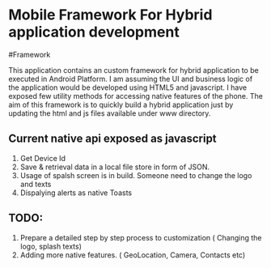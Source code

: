 # Mobile Framework For Hybrid application development

#Framework

This application contains an custom framework for hybrid application to be executed in Android Platform. I am assuming the UI and business logic of the application would be developed using HTML5 and javascript. I have exposed few utility methods for accessing native features of the phone. 
The aim of this framework is to quickly build a hybrid application just by updating the html and js files available under www directory.

## Current native api exposed as javascript 
1. Get Device Id
2. Save & retrieval data in a local file store in form of JSON. 
3. Usage of spalsh screen is in build. Someone need to change the logo and texts 
4. Dispalying alerts as native Toasts

## TODO: 
1. Prepare a detailed step by step process to customization ( Changing the logo, splash texts)
2. Adding more native features. ( GeoLocation, Camera, Contacts etc) 
